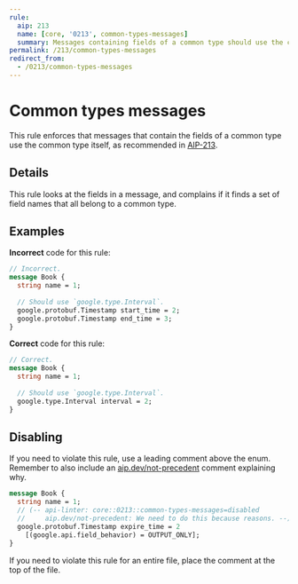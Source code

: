 ```yaml
---
rule:
  aip: 213
  name: [core, '0213', common-types-messages]
  summary: Messages containing fields of a common type should use the common type.
permalink: /213/common-types-messages
redirect_from:
  - /0213/common-types-messages
---
```


# Common types messages

This rule enforces that messages that contain the fields of a common type use the
common type itself, as recommended in [AIP-213][].

## Details

This rule looks at the fields in a message, and complains if it finds a set of
field names that all belong to a common type.

## Examples

**Incorrect** code for this rule:

```proto
// Incorrect.
message Book {
  string name = 1;
  
  // Should use `google.type.Interval`.
  google.protobuf.Timestamp start_time = 2;
  google.protobuf.Timestamp end_time = 3;
}
```

**Correct** code for this rule:

```proto
// Correct.
message Book {
  string name = 1;
  
  // Should use `google.type.Interval`.
  google.type.Interval interval = 2;
}
```

## Disabling

If you need to violate this rule, use a leading comment above the enum.
Remember to also include an [aip.dev/not-precedent][] comment explaining why.

```proto
message Book {
  string name = 1;
  // (-- api-linter: core::0213::common-types-messages=disabled
  //     aip.dev/not-precedent: We need to do this because reasons. --)
  google.protobuf.Timestamp expire_time = 2
    [(google.api.field_behavior) = OUTPUT_ONLY];
}
```

If you need to violate this rule for an entire file, place the comment at the
top of the file.

[aip-213]: https://aip.dev/213
[aip.dev/not-precedent]: https://aip.dev/not-precedent
